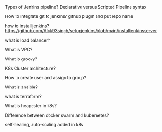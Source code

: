 Types of Jenkins pipeline?
Declarative versus Scripted Pipeline syntax

How to integrate git to jenkins?
github plugin and put repo name

how to install jenkins?
https://github.com/Alok93singh/setupjenkins/blob/main/installjenkinsserver

what is load balancer?

What is VPC?

What is groovy?

K8s Cluster architecture?

How to create user and assign to group?

What is ansible?

what is terraform?

What is heapester in k8s?

Difference between docker swarm and kubernetes?

self-healing, auto-scaling  added in k8s
